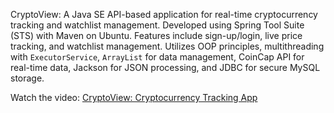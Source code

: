 CryptoView: A Java SE API-based application for real-time cryptocurrency tracking and watchlist management. Developed using Spring Tool Suite (STS) with Maven on Ubuntu. Features include sign-up/login, live price tracking, and watchlist management. Utilizes OOP principles, multithreading with `ExecutorService`, `ArrayList` for data management, CoinCap API for real-time data, Jackson for JSON processing, and JDBC for secure MySQL storage.

Watch the video: [CryptoView: Cryptocurrency Tracking App](https://youtu.be/b84Swq9bDyU?si=tVpkIde1HZ5gZ1jT)
